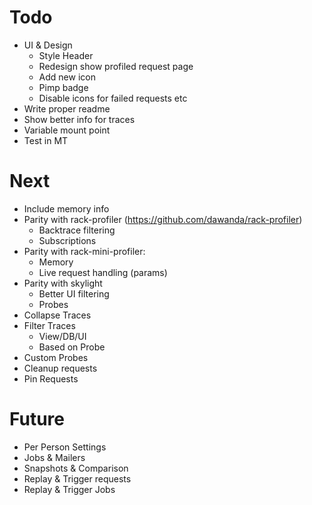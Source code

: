 # Todo

- UI & Design
  - Style Header
  - Redesign show profiled request page
  - Add new icon
  - Pimp badge
  - Disable icons for failed requests etc
- Write proper readme
- Show better info for traces
- Variable mount point
- Test in MT

# Next

- Include memory info
- Parity with rack-profiler (https://github.com/dawanda/rack-profiler)
  - Backtrace filtering
  - Subscriptions
- Parity with rack-mini-profiler:
  - Memory
  - Live request handling (params)
- Parity with skylight
  - Better UI filtering
  - Probes
- Collapse Traces
- Filter Traces
  - View/DB/UI
  - Based on Probe
- Custom Probes
- Cleanup requests
- Pin Requests

# Future

- Per Person Settings
- Jobs & Mailers
- Snapshots & Comparison
- Replay & Trigger requests
- Replay & Trigger Jobs
